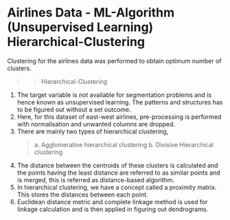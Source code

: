 # Airlines Data - ML-Algorithm (Unsupervised Learning) Hierarchical-Clustering
Clustering for the airlines data was performed to obtain optimum number of clusters.

>> Hierarchical-Clustering
1. The target variable is not available for segmentation problems and is hence known as unsupervised learning. The patterns and structures has to be figured out without a set outcome.
2. Here, for this dataset of east-west airlines, pre-processing is performed with normalisation and unwanted columns are dropped.
3. There are mainly two types of hierarchical clustering,
   > a. Agglomerative hierarchical clustering
   > b. Divisive Hierarchical clustering
4. The distance between the centroids of these clusters is calculated and the points having the least distance are referred to as similar points and is merged, this is referred as distance-based algorithm. 
5. In hierarchical clustering, we have a concept called a proximity matrix. This stores the distances between each point.
6. Euclidean distance metric and complete linkage method is used for linkage calculation and is then applied in figuring out dendrograms.

